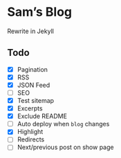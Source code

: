 # Sam’s Blog

Rewrite in Jekyll

## Todo

- [x] Pagination
- [x] RSS
- [x] JSON Feed
- [ ] SEO
- [x] Test sitemap
- [x] Excerpts
- [x] Exclude README
- [ ] Auto deploy when `blog` changes
- [x] Highlight
- [ ] Redirects
- [ ] Next/previous post on show page
